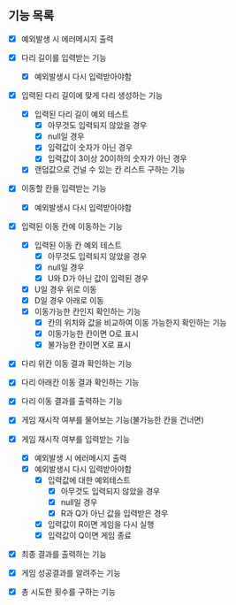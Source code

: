 ## 기능 목록
- [X] 예외발생 시 에러메시지 출력
- [X] 다리 길이를 입력받는 기능
  - [X] 예외발생시 다시 입력받아야함
- [X] 입력된 다리 길이에 맞게 다리 생성하는 기능
  - [X] 입력된 다리 길이 예외 테스트
    - [X] 아무것도 입력되지 않았을 경우
    - [X] null일 경우
    - [X] 입력값이 숫자가 아닌 경우
    - [X] 입력값이 3이상 20이하의 숫자가 아닌 경우
  - [X] 랜덤값으로 건널 수 있는 칸 리스트 구하는 기능
- [X] 이동할 칸을 입력받는 기능
  - [X] 예외발생시 다시 입력받아야함
- [X] 입력된 이동 칸에 이동하는 기능
  - [X] 입력된 이동 칸 예외 테스트
    - [X] 아무것도 입력되지 않았을 경우
    - [X] null일 경우
    - [X] U와 D가 아닌 값이 입력된 경우
  - [X] U일 경우 위로 이동
  - [X] D일 경우 아래로 이동
  - [X] 이동가능한 칸인지 확인하는 기능
    - [X] 칸의 위치와 값을 비교하여 이동 가능한지 확인하는 기능
    - [X] 이동가능한 칸이면 O로 표시
    - [X] 불가능한 칸이면 X로 표시
- [X] 다리 위칸 이동 결과 확인하는 기능
- [X] 다리 아래칸 이동 결과 확인하는 기능
- [X] 다리 이동 결과를 출력하는 기능
- [X] 게임 재시작 여부를 물어보는 기능(불가능한 칸을 건너면)
- [X] 게임 재시작 여부를 입력받는 기능
  - [X] 예외발생 시 에러메시지 출력
  - [X] 예외발생시 다시 입력받아야함
    - [X] 입력값에 대한 예외테스트
      - [X] 아무것도 입력되지 않았을 경우
      - [X] null일 경우
      - [X] R과 Q가 아닌 값을 입력받은 경우
    - [X] 입력값이 R이면 게임을 다시 실행
    - [X] 입력값이 Q이면 게임 종료
- [X] 최종 결과를 출력하는 기능 
- [X] 게임 성공결과를 알려주는 기능
- [X] 총 시도한 횟수를 구하는 기능

    